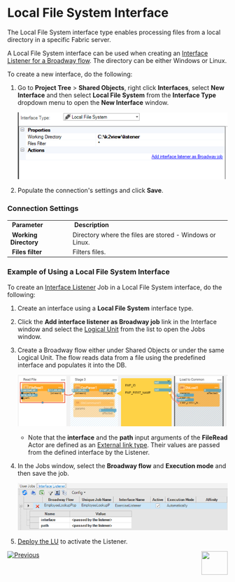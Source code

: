 # Local File System Interface


The Local File System interface type enables processing files from a local directory in a specific Fabric server.

A Local File System interface can be used when creating an [Interface Listener for a Broadway flow](/articles/19_Broadway/09_broadway_integration_with_Fabric.md#interface-listener-for-broadway-flows). The directory can be either Windows or Linux. 

To create a new interface, do the following:

1. Go to **Project Tree** > **Shared Objects**, right click **Interfaces**, select **New Interface** and then select **Local File System** from the **Interface Type** dropdown menu to open the **New Interface** window.


   ![image](images/local_1.PNG)

2. Populate the connection's settings and click **Save**.

### Connection Settings

<table>
<tbody>
<tr>
<td width="200pxl">&nbsp;<strong>Parameter</strong></td>
<td width="700pxl">&nbsp;<strong>Description</strong></td>
</tr>
<tr>
<td>&nbsp;<strong>Working Directory&nbsp;</strong></td>
<td>Directory where the files are stored - Windows or Linux.</td>
</tr>
<tr>
<td>&nbsp;<strong>Files filter</strong></td>
<td>Filters files.</td>
</tr>
</tbody>
</table>



### Example of Using a Local File System Interface

To create an [Interface Listener](/articles/19_Broadway/09_broadway_integration_with_Fabric.md#interface-listener-for-broadway-flows) Job in a Local File System interface, do the following: 

1. Create an interface using a **Local File System** interface type.

2. Click the **Add interface listener as Broadway job** link in the Interface window and select the [Logical Unit](/articles/03_logical_units/01_LU_overview.md) from the list to open the Jobs window. 

3. Create a Broadway flow either under Shared Objects or under the same Logical Unit. The flow reads data from a file using the predefined interface and populates it into the DB. 

   ![images](images/broadway_file_read.PNG)

   * Note that the **interface** and the **path** input arguments of the **FileRead** Actor are defined as an [External link type](/articles/19_Broadway/03_broadway_actor_window.md#actors-inputs-and-outputs). Their values are passed from the defined interface by the Listener.

4. In the Jobs window, select the **Broadway flow** and **Execution mode** and then save the job.

   ![images](images/02_sftp_2.PNG)

5. [Deploy the LU](/articles/16_deploy_fabric/02_deploy_from_Fabric_Studio.md) to activate the Listener.



[![Previous](/articles/images/Previous.png)](05_HTTP_interface.md)[<img align="right" width="60" height="54" src="/articles/images/Next.png">](07_custom_interface.md) 
